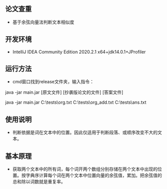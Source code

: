 论文查重
-
- 基于余弦向量法判断文本相似度

开发环境
-
- IntelliJ IDEA Community Edition 2020.2.1 x64+jdk14.0.1+JProfiler

运行方法
-
- cmd窗口找到release文件夹，输入指令：

java -jar main.jar [原文文件] [抄袭版论文的文件] [答案文件]

java -jar main.jar C:\tests\org.txt C:\tests\org_add.txt C:\tests\ans.txt

使用说明
-
- 判断依据是词在文本中的位置。因此仅适用于判断段落、或顺序改变不大的文本。

基本原理
-
- 获取两个文本中的所有词，每个词开两个数组分别存储在两个文本中出现的位置。按字典序计算每个词在两个文本中位置向量的余弦值，累加。把余弦值的总和除以词数就是重复率。
